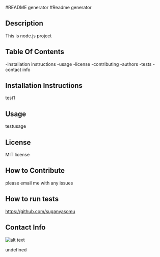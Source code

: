 #README generator
#Readme generator

## Description

This is node.js project

## Table Of Contents

-installation instructions
-usage
-license
-contributing
-authors
-tests
-contact info

## Installation Instructions

test1

## Usage

testusage

## License

MIT license

## How to Contribute

please email me with any issues

## How to run tests

https://github.com/suganyasomu

## Contact Info

![alt text](undefined)

undefined
